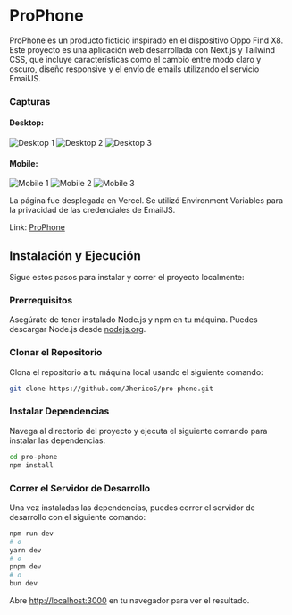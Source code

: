 # ProPhone

ProPhone es un producto ficticio inspirado en el dispositivo Oppo Find X8. Este proyecto es una aplicación web desarrollada con Next.js y Tailwind CSS, que incluye características como el cambio entre modo claro y oscuro, diseño responsive y el envío de emails utilizando el servicio EmailJS.

### Capturas

#### Desktop:

![Desktop 1](/public/images/readme/ProPhone_Desktop1.jpg)
![Desktop 2](/public/images/readme/ProPhone_Desktop2.jpg)
![Desktop 3](/public/images/readme/ProPhone_Desktop3.jpg)

#### Mobile:

![Mobile 1](/public/images/readme/ProPhone_Mobile1.png)
![Mobile 2](/public/images/readme/ProPhone_Mobile2.png)
![Mobile 3](/public/images/readme/ProPhone_Mobile3.png)

La página fue desplegada en Vercel. Se utilizó Environment Variables para la privacidad de las credenciales de EmailJS.

Link: [ProPhone](https://pro-phone.vercel.app/)

## Instalación y Ejecución

Sigue estos pasos para instalar y correr el proyecto localmente:

### Prerrequisitos

Asegúrate de tener instalado Node.js y npm en tu máquina. Puedes descargar Node.js desde [nodejs.org](https://nodejs.org/).

### Clonar el Repositorio

Clona el repositorio a tu máquina local usando el siguiente comando:

```bash
git clone https://github.com/JhericoS/pro-phone.git
```

### Instalar Dependencias

Navega al directorio del proyecto y ejecuta el siguiente comando para instalar las dependencias:

```bash
cd pro-phone
npm install
```

### Correr el Servidor de Desarrollo

Una vez instaladas las dependencias, puedes correr el servidor de desarrollo con el siguiente comando:

```bash
npm run dev
# o
yarn dev
# o
pnpm dev
# o
bun dev
```

Abre [http://localhost:3000](http://localhost:3000) en tu navegador para ver el resultado.
